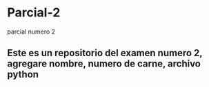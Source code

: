 # Parcial-2
parcial numero 2 
## Este es un repositorio del examen numero 2, agregare nombre, numero de carne, archivo python 
